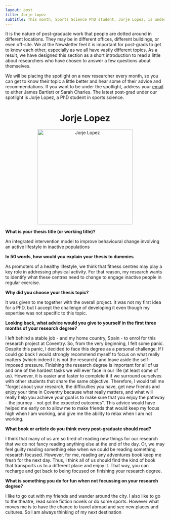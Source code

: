 ```yaml
---
layout: post
title: Jorje Lopez
subtitle: This month, Sports Science PhD student, Jorje Lopez, is under our spotlight.
---
```


It is the nature of post-graduate work that people are dotted around in different locations. They may be in different offices, different buildings, or even off-site. We at the Newsletter feel it is important for post-grads to get to know each other, especially as we all have vastly different topics. As a result, we have designed this section as a short introduction to read a little about researchers who have chosen to answer a few questions about themselves.

We will be placing the spotlight on a new researcher every month, so you can get to know their topic a little better and hear some of their advice and recommendations. If you want to be under the spotlight, address your [email](mailto:cov.pgrnewsletter+spotlight@gmail.com) to either James Bartlett or Sarah Charles. The latest post-grad under our spotlight is Jorje Lopez, a PhD student in sports science.

<center> <h1> Jorje Lopez </h1>
</center>


<center>
  <img src="{{ site.baseurl }}/img/Lopez-spotlight.jpg" alt="Jorje Lopez" width = "300" />
</center>

**What is your thesis title (or working title)?**

An integrated intervention model to improve behavioural change involving an active lifestyle in inactive populations

**In 50 words, how would you explain your thesis to dummies**

As promoters of a healthy lifestyle, we think that fitness centres may play a key role in addressing physical activity. For that reason, my research wants to identify what these centres need to change to engage inactive people in regular exercise.

**Why did you choose your thesis topic?**

It was given to me together with the overall project. It was not my first idea for a PhD, but I accept the challenge of developing it even though my expertise was not specific to this topic.

**Looking back, what advice would you give to yourself in the first three months of your research degree?**

I left behind a stable job - and my home country, Spain - to enrol for this research project at Coventry. So, from the very beginning, I felt some panic. Despite this panic, I decided to face this degree as a personal challenge.
If I could go back I would strongly recommend myself to focus on what really matters (which indeed it is not the research) and leave aside the self-imposed pressure.
Finishing the research degree is important for all of us and one of the hardest tasks we will ever face in our life (at least some of us). However, it is easier and faster to complete it if we surround ourselves with other students that share the same objective. Therefore, I would tell me "forget about your research, the difficulties you have, get new friends and enjoy your time in Coventry because what really matters, and what will really help you achieve your goal is to make sure that you enjoy the pathway - the journey - not get the expected outcomes". This advice would have helped me early on to allow me to make friends that would keep my focus high when I am working, and give me the ability to relax when I am not working.


**What book or article do you think every post-graduate should read?**

I think that many of us are so tired of reading new things for our research that we do not fancy reading anything else at the end of the day. Or, we may feel guilty reading something else when we could be reading something research focused. However, for me, reading any adventures book keep me fresh for the next day. Thus, I think all of us should find the kind of book that transports us to a different place and enjoy it. That way, you can recharge and get back to being focused on finishing your research degree.

**What is something you do for fun when not focussing on your research degree?**

I like to go out with my friends and wander around the city. I also like to go to the theatre, read some fiction novels or do some sports. However what moves me is to have the chance to travel abroad and see new places and cultures. So I am always thinking of my next destination
